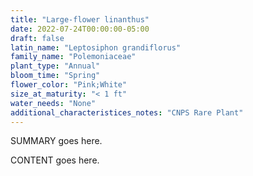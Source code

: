 ```yaml
---
title: "Large-flower linanthus"
date: 2022-07-24T00:00:00-05:00
draft: false
latin_name: "Leptosiphon grandiflorus"
family_name: "Polemoniaceae"
plant_type: "Annual"
bloom_time: "Spring"
flower_color: "Pink;White"
size_at_maturity: "< 1 ft"
water_needs: "None"
additional_characteristices_notes: "CNPS Rare Plant"
---
```


SUMMARY goes here.

<!--more-->

CONTENT goes here.